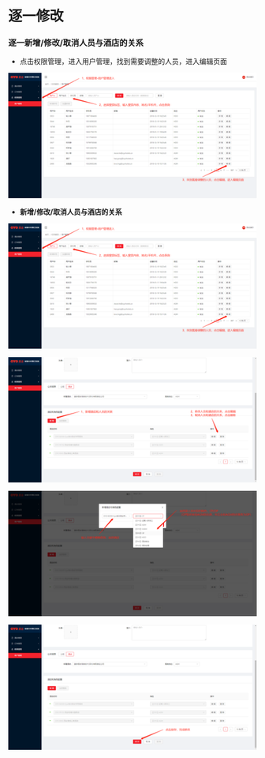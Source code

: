 # 逐一修改

### 逐一新增/修改/取消人员与酒店的关系

* 点击权限管理，进入用户管理，找到需要调整的人员，进入编辑页面

![](../../../../.gitbook/assets/image%20%28297%29.png)

* **新增/修改/取消人员与酒店的关系**

![](../../../../.gitbook/assets/image%20%28364%29.png)

![](../../../../.gitbook/assets/image%20%28342%29.png)

![](../../../../.gitbook/assets/image%20%2850%29.png)

![](../../../../.gitbook/assets/image%20%2899%29.png)



